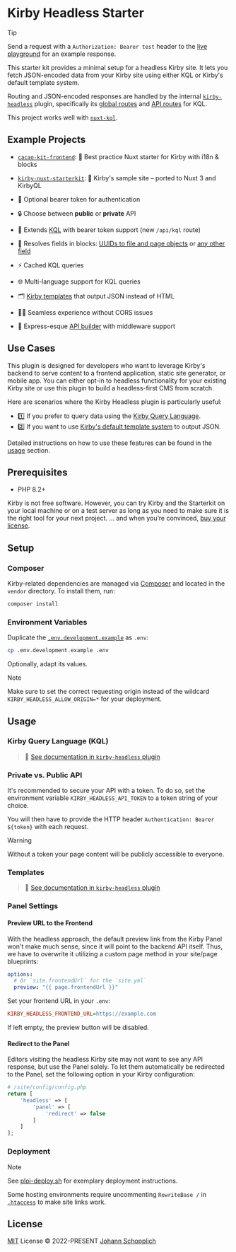 # Kirby Headless Starter

> [!TIP]
> Send a request with a `Authorization: Bearer test` header to the [live playground](https://kirby-headless-starter.jhnn.dev) for an example response.

This starter kit provides a minimal setup for a headless Kirby site. It lets you fetch JSON-encoded data from your Kirby site using either KQL or Kirby's default template system.

Routing and JSON-encoded responses are handled by the internal [`kirby-headless`](https://github.com/johannschopplich/kirby-headless) plugin, specifically its [global routes](https://github.com/johannschopplich/kirby-headless/blob/main/src/extensions/routes.php) and [API routes](https://github.com/johannschopplich/kirby-headless/blob/main/src/extensions/api.php) for KQL.

This project works well with [`nuxt-kql`](https://nuxt-kql.byjohann.dev).

## Example Projects

- [`cacao-kit-frontend`](https://github.com/johannschopplich/cacao-kit-frontend): 🍫 Best practice Nuxt starter for Kirby with i18n & blocks
- [`kirby-nuxt-starterkit`](https://github.com/johannschopplich/kirby-nuxt-starterkit): 💚 Kirby's sample site – ported to Nuxt 3 and KirbyQL

- 🦭 Optional bearer token for authentication
- 🔒 Choose between **public** or **private** API
- 🧩 Extends [KQL](https://github.com/getkirby/kql) with bearer token support (new `/api/kql` route)
- 🧱 Resolves fields in blocks: [UUIDs to file and page objects](https://github.com/johannschopplich/kirby-headless#toresolvedblocks) or [any other field](https://github.com/johannschopplich/kirby-headless#custom-resolver-for-a-specific-block-and-field)
- ⚡️ Cached KQL queries
- 🌐 Multi-language support for KQL queries
- 🗂 [Kirby templates](#templates) that output JSON instead of HTML
- 😵‍💫 Seamless experience without CORS issues
- 🍢 Express-esque [API builder](https://github.com/johannschopplich/kirby-headless#api-builder) with middleware support

## Use Cases

This plugin is designed for developers who want to leverage Kirby's backend to serve content to a frontend application, static site generator, or mobile app. You can either opt-in to headless functionality for your existing Kirby site or use this plugin to build a headless-first CMS from scratch.

Here are scenarios where the Kirby Headless plugin is particularly useful:

- 1️⃣ If you prefer to query data using the [Kirby Query Language](#kirby-query-language-kql).
- 2️⃣ If you want to use [Kirby's default template system](#templates) to output JSON.

Detailed instructions on how to use these features can be found in the [usage](#usage) section.

## Prerequisites

- PHP 8.2+

Kirby is not free software. However, you can try Kirby and the Starterkit on your local machine or on a test server as long as you need to make sure it is the right tool for your next project. … and when you’re convinced, [buy your license](https://getkirby.com/buy).

## Setup

### Composer

Kirby-related dependencies are managed via [Composer](https://getcomposer.org) and located in the `vendor` directory. To install them, run:

```bash
composer install
```

### Environment Variables

Duplicate the [`.env.development.example`](.env.development.example) as `.env`:

```bash
cp .env.development.example .env
```

Optionally, adapt its values.

> [!NOTE]
> Make sure to set the correct requesting origin instead of the wildcard `KIRBY_HEADLESS_ALLOW_ORIGIN=*` for your deployment.

## Usage

### Kirby Query Language (KQL)

> 📖 [See documentation in `kirby-headless` plugin](https://github.com/johannschopplich/kirby-headless#kirbyql)

### Private vs. Public API

It's recommended to secure your API with a token. To do so, set the environment variable `KIRBY_HEADLESS_API_TOKEN` to a token string of your choice.

You will then have to provide the HTTP header `Authentication: Bearer ${token}` with each request.

> [!WARNING]
> Without a token your page content will be publicly accessible to everyone.

### Templates

> 📖 [See documentation in `kirby-headless` plugin](https://github.com/johannschopplich/kirby-headless#templates)

### Panel Settings

#### Preview URL to the Frontend

With the headless approach, the default preview link from the Kirby Panel won't make much sense, since it will point to the backend API itself. Thus, we have to overwrite it utilizing a custom page method in your site/page blueprints:

```yaml
options:
  # Or `site.frontendUrl` for the `site.yml`
  preview: "{{ page.frontendUrl }}"
```

Set your frontend URL in your `.env`:

```ini
KIRBY_HEADLESS_FRONTEND_URL=https://example.com
```

If left empty, the preview button will be disabled.

#### Redirect to the Panel

Editors visiting the headless Kirby site may not want to see any API response, but use the Panel solely. To let them automatically be redirected to the Panel, set the following option in your Kirby configuration:

```php
# /site/config/config.php
return [
    'headless' => [
        'panel' => [
            'redirect' => false
        ]
    ]
];
```

### Deployment

> [!NOTE]
> See [ploi-deploy.sh](./scripts/ploi-deploy.sh) for exemplary deployment instructions.
>
> Some hosting environments require uncommenting `RewriteBase /` in [`.htaccess`](./public/.htaccess) to make site links work.

## License

[MIT](./LICENSE) License © 2022-PRESENT [Johann Schopplich](https://github.com/johannschopplich)
